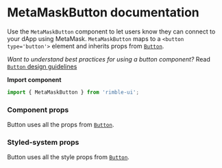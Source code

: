 # MetaMaskButton documentation

Use the `MetaMaskButton` component to let users know they can connect to your dApp using MetaMask. `MetaMaskButton` maps to a `<button type='button'>` element and inherits props from [`Button`](https://consensys.github.io/rimble-ui/?path=/story/components-buttons-button--documentation).

_Want to understand best practices for using a button component?_ Read [`Button` design guidelines](https://consensys.github.io/rimble-ui/?path=/story/components-buttons--design-guidelines)

**Import component**

```jsx
import { MetaMaskButton } from 'rimble-ui';
```

<!-- STORY -->

### Component props

Button uses all the props from [`Button`](https://consensys.github.io/rimble-ui/?path=/story/components-buttons-button--documentation).

### Styled-system props

Button uses all the style props from [`Button`](https://consensys.github.io/rimble-ui/?path=/story/components-buttons-button--documentation).
